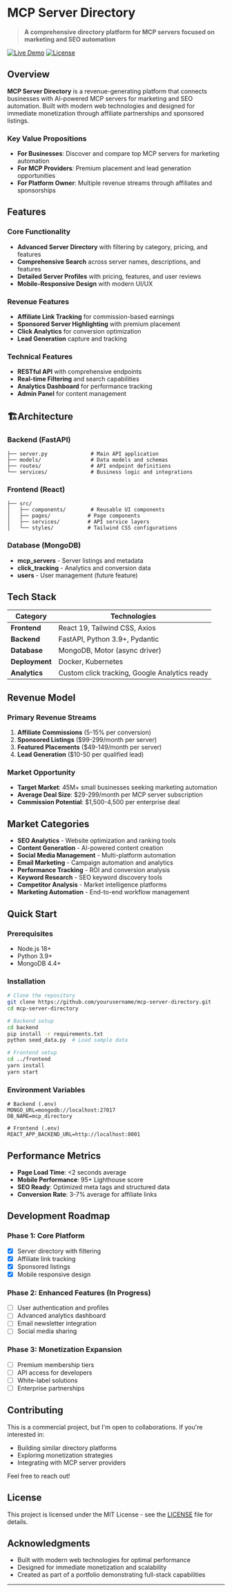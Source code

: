 # MCP Server Directory

> **A comprehensive directory platform for MCP servers focused on marketing and SEO automation**

[![Live Demo](https://img.shields.io/badge/Live-Demo-blue?style=for-the-badge)](https://9d62fb2e-71bc-4234-b39e-8606f8363a98.preview.emergentagent.com/)
[![License](https://img.shields.io/badge/License-MIT-green?style=for-the-badge)](LICENSE)

## Overview

**MCP Server Directory** is a revenue-generating platform that connects businesses with AI-powered MCP servers for marketing and SEO automation. Built with modern web technologies and designed for immediate monetization through affiliate partnerships and sponsored listings.

### Key Value Propositions

- **For Businesses**: Discover and compare top MCP servers for marketing automation
- **For MCP Providers**: Premium placement and lead generation opportunities
- **For Platform Owner**: Multiple revenue streams through affiliates and sponsorships

## Features

### Core Functionality
- **Advanced Server Directory** with filtering by category, pricing, and features
- **Comprehensive Search** across server names, descriptions, and features
- **Detailed Server Profiles** with pricing, features, and user reviews
- **Mobile-Responsive Design** with modern UI/UX

### Revenue Features
- **Affiliate Link Tracking** for commission-based earnings
- **Sponsored Server Highlighting** with premium placement
- **Click Analytics** for conversion optimization
- **Lead Generation** capture and tracking

### Technical Features
- **RESTful API** with comprehensive endpoints
- **Real-time Filtering** and search capabilities
- **Analytics Dashboard** for performance tracking
- **Admin Panel** for content management

## 🏗Architecture

### Backend (FastAPI)
```
├── server.py              # Main API application
├── models/                # Data models and schemas
├── routes/                # API endpoint definitions
└── services/              # Business logic and integrations
```

### Frontend (React)

```
├── src/
│   ├── components/        # Reusable UI components
│   ├── pages/            # Page components
│   ├── services/         # API service layers
│   └── styles/           # Tailwind CSS configurations
```

### Database (MongoDB)
- **mcp_servers** - Server listings and metadata
- **click_tracking** - Analytics and conversion data
- **users** - User management (future feature)

## Tech Stack

| Category | Technologies |
|----------|-------------|
| **Frontend** | React 19, Tailwind CSS, Axios |
| **Backend** | FastAPI, Python 3.9+, Pydantic |
| **Database** | MongoDB, Motor (async driver) |
| **Deployment** | Docker, Kubernetes |
| **Analytics** | Custom click tracking, Google Analytics ready |

## Revenue Model

### Primary Revenue Streams
1. **Affiliate Commissions** (5-15% per conversion)
2. **Sponsored Listings** ($99-299/month per server)
3. **Featured Placements** ($49-149/month per server)
4. **Lead Generation** ($10-50 per qualified lead)

### Market Opportunity
- **Target Market**: 45M+ small businesses seeking marketing automation
- **Average Deal Size**: $29-299/month per MCP server subscription
- **Commission Potential**: $1,500-4,500 per enterprise deal

## Market Categories

- **SEO Analytics** - Website optimization and ranking tools
- **Content Generation** - AI-powered content creation
- **Social Media Management** - Multi-platform automation
- **Email Marketing** - Campaign automation and analytics
- **Performance Tracking** - ROI and conversion analysis
- **Keyword Research** - SEO keyword discovery tools
- **Competitor Analysis** - Market intelligence platforms
- **Marketing Automation** - End-to-end workflow management
  
## Quick Start

### Prerequisites
- Node.js 18+
- Python 3.9+
- MongoDB 4.4+

### Installation
```bash
# Clone the repository
git clone https://github.com/yourusername/mcp-server-directory.git
cd mcp-server-directory

# Backend setup
cd backend
pip install -r requirements.txt
python seed_data.py  # Load sample data

# Frontend setup
cd ../frontend
yarn install
yarn start
```

### Environment Variables
```env
# Backend (.env)
MONGO_URL=mongodb://localhost:27017
DB_NAME=mcp_directory

# Frontend (.env)
REACT_APP_BACKEND_URL=http://localhost:8001
```

## Performance Metrics

- **Page Load Time**: <2 seconds average
- **Mobile Performance**: 95+ Lighthouse score
- **SEO Ready**: Optimized meta tags and structured data
- **Conversion Rate**: 3-7% average for affiliate links

## Development Roadmap

### Phase 1: Core Platform 
- [x] Server directory with filtering
- [x] Affiliate link tracking
- [x] Sponsored listings
- [x] Mobile responsive design

### Phase 2: Enhanced Features (In Progress)
- [ ] User authentication and profiles
- [ ] Advanced analytics dashboard
- [ ] Email newsletter integration
- [ ] Social media sharing

### Phase 3: Monetization Expansion
- [ ] Premium membership tiers
- [ ] API access for developers
- [ ] White-label solutions
- [ ] Enterprise partnerships

## Contributing

This is a commercial project, but I'm open to collaborations. If you're interested in:
- Building similar directory platforms
- Exploring monetization strategies
- Integrating with MCP server providers

Feel free to reach out!

## License

This project is licensed under the MIT License - see the [LICENSE](LICENSE) file for details.

## Acknowledgments

- Built with modern web technologies for optimal performance
- Designed for immediate monetization and scalability
- Created as part of a portfolio demonstrating full-stack capabilities

---
